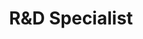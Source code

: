 ---
Destinations: rec85Z9WLqELpeOS9 recuo75yPAYKuDp1u recCSF15P6XZPZVLp
title: R&D Specialist
contactImage: OrderedDict([('id', 'attyUuOaOyS2LY0eM'), ('width', 500), ('height', 499), ('url', 'https://dl.airtable.com/.attachments/2da0ce433b4b401ef11cd9971c8fed2a/b972c134/innovation-icon1.png?ts=1660580972&userId=usr3dGtitKwSxUcGO&cs=ac8b11bd1481d6bf'), ('filename', 'innovation-icon (1).png'), ('size', 56919), ('type', 'image/png'), ('thumbnails', OrderedDict([('small', OrderedDict([('url', 'https://dl.airtable.com/.attachmentThumbnails/3e047710c53cbf11d061a1aac80e8d68/ee959608?ts=1660580972&userId=usr3dGtitKwSxUcGO&cs=2c3d9774e4e2ff67'), ('width', 36), ('height', 36)])), ('large', OrderedDict([('url', 'https://dl.airtable.com/.attachmentThumbnails/22a672508ea461676b41aa952018885b/a0217d3d?ts=1660580972&userId=usr3dGtitKwSxUcGO&cs=229f76b4f98eb36c'), ('width', 500), ('height', 499)])), ('full', OrderedDict([('url', 'https://dl.airtable.com/.attachmentThumbnails/b8a663768124258bef75eced08cc377f/abb03346?ts=1660580972&userId=usr3dGtitKwSxUcGO&cs=37e31ed54b32ae42'), ('width', 3000), ('height', 3000)]))]))])
name: Rhia Pape
employer: City of San Antonio Office of Innovation
Last Modified: 2022-05-27T14:15:00.000Z
---